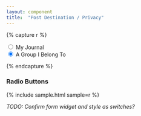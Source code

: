 ```yaml
---
layout: component
title:  "Post Destination / Privacy"
---
```


{% capture r %}
<form action="#">
  <div>
    <input type="radio" name="radios" value="a">
    <label>My Journal</label>
  </div>
  <div>
    <input type="radio" name="radios" value="b" checked="checked">
    <label>A Group I Belong To</label>
  </div>
</form>
{% endcapture %}

### Radio Buttons
{% include sample.html sample=r %}

_TODO: Confirm form widget and style as switches?_
